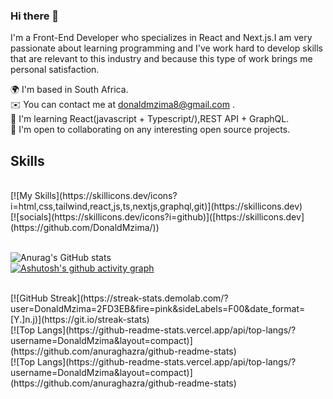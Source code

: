 ### Hi there 👋

I'm a Front-End Developer who specializes in React and Next.js.I am very passionate about learning programming and I've work hard to develop skills that are relevant to this industry and because this type of work brings me personal satisfaction.

🌍  I'm based in South Africa.
<br/>
✉️  You can contact me at donaldmzima8@gmail.com .
<br>
🧠  I'm learning React(javascript + Typescript/),REST API + GraphQL.
<br>
🤝  I'm open to collaborating on any interesting open source projects.
<br/>

Skills
-
<br/>
[![My Skills](https://skillicons.dev/icons?i=html,css,tailwind,react,js,ts,nextjs,graphql,git)](https://skillicons.dev)
<br/>
[![socials](https://skillicons.dev/icons?i=github)]([https://skillicons.dev](https://github.com/DonaldMzima/))

<br/>![Anurag's GitHub stats](https://github-readme-stats.vercel.app/api?username=DonaldMzima&show_icons=true&theme=radical)
<br/>
[![Ashutosh's github activity graph](https://github-readme-activity-graph.cyclic.app/graph?username=DonaldMzima&theme=dracula)](https://github.com/ashutosh00710/github-readme-activity-graph)

<br/>
[![GitHub Streak](https://streak-stats.demolab.com/?user=DonaldMzima=2FD3EB&fire=pink&sideLabels=F00&date_format=[Y.]n.j)](https://git.io/streak-stats)
  

<br/>
[![Top Langs](https://github-readme-stats.vercel.app/api/top-langs/?username=DonaldMzima&layout=compact)](https://github.com/anuraghazra/github-readme-stats)
<br/>
[![Top Langs](https://github-readme-stats.vercel.app/api/top-langs/?username=DonaldMzima&layout=compact)](https://github.com/anuraghazra/github-readme-stats)
